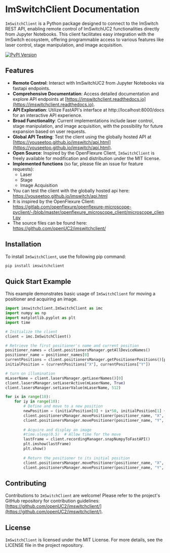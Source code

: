 # ImSwitchClient Documentation

`ImSwitchClient` is a Python package designed to connect to the ImSwitch REST API, enabling remote control of ImSwitchUC2 functionalities directly from Jupyter Notebooks. This client facilitates easy integration with the ImSwitch ecosystem, offering programmable access to various features like laser control, stage manipulation, and image acquisition.

[![PyPI Version](https://img.shields.io/pypi/v/imswitchclient.svg)](https://pypi.python.org/pypi/imswitchclient)

## Features

- **Remote Control**: Interact with ImSwitchUC2 from Jupyter Notebooks via fastapi endpoints.
- **Comprehensive Documentation**: Access detailed documentation and explore API endpoints at [https://imswitchclient.readthedocs.io](https://imswitchclient.readthedocs.io).
- **API Exploration**: Utilize FastAPI's interface at http://localhost:8000/docs for an interactive API experience.
- **Broad Functionality**: Current implementations include laser control, stage manipulation, and image acquisition, with the possibility for future expansion based on user requests.
- **Global API Testing**: Test the client using the globally hosted API at [https://youseetoo.github.io/imswitch/api.html](https://youseetoo.github.io/imswitch/api.html).
- **Open Source**: Inspired by the OpenFlexure Client, `ImSwitchClient` is freely available for modification and distribution under the MIT license.
- **Implemented functions** (so far, please file an issue for feature requests):
  - Laser
  - Stage
  - Image Acquisition
- You can test the client with the globally hosted api here: https://youseetoo.github.io/imswitch/api.html
- It is inspired by the OpenFlexure Client: https://gitlab.com/openflexure/openflexure-microscope-pyclient/-/blob/master/openflexure_microscope_client/microscope_client.py
- The source files can be found here: https://github.com/openUC2/imswitchclient/

## Installation

To install `ImSwitchClient`, use the following pip command:

```bash
pip install imswitchclient
```

## Quick Start Example

This example demonstrates basic usage of `ImSwitchClient` for moving a positioner and acquiring an image.

```python
import imswitchclient.ImSwitchClient as imc 
import numpy as np
import matplotlib.pyplot as plt
import time

# Initialize the client
client = imc.ImSwitchClient()

# Retrieve the first positioner's name and current position
positioner_names = client.positionersManager.getAllDeviceNames()
positioner_name = positioner_names[0]
currentPositions = client.positionersManager.getPositionerPositions()[positioner_name]
initialPosition = (currentPositions["X"], currentPositions["Y"])

# turn on illumination
mLaserName = client.lasersManager.getLaserNames()[0]
client.lasersManager.setLaserActive(mLaserName, True)
client.lasersManager.setLaserValue(mLaserName, 512)

for ix in range(10):
    for iy in range(10):
        # Define and move to a new position
        newPosition = (initialPosition[0] + ix*50, initialPosition[1] + iy*50)
        client.positionersManager.movePositioner(positioner_name, "X", newPosition[0], is_absolute=True, is_blocking=True)
        client.positionersManager.movePositioner(positioner_name, "Y", newPosition[1], is_absolute=True, is_blocking=True)
        
        # Acquire and display an image
        #time.sleep(0.5)  # Allow time for the move
        lastFrame = client.recordingManager.snapNumpyToFastAPI()
        plt.imshow(lastFrame)
        plt.show()
        
        # Return the positioner to its initial position
        client.positionersManager.movePositioner(positioner_name, "X", initialPosition[0], is_absolute=True, is_blocking=True)
        client.positionersManager.movePositioner(positioner_name, "Y", initialPosition[1], is_absolute=True, is_blocking=True)
```

## Contributing

Contributions to `ImSwitchClient` are welcome! Please refer to the project's GitHub repository for contribution guidelines: [https://github.com/openUC2/imswitchclient/](https://github.com/openUC2/imswitchclient/).

## License

`ImSwitchClient` is licensed under the MIT License. For more details, see the LICENSE file in the project repository.

